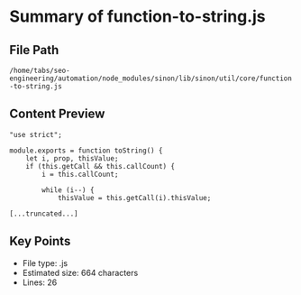 # Summary of function-to-string.js
  
## File Path
`/home/tabs/seo-engineering/automation/node_modules/sinon/lib/sinon/util/core/function-to-string.js`

## Content Preview
```
"use strict";

module.exports = function toString() {
    let i, prop, thisValue;
    if (this.getCall && this.callCount) {
        i = this.callCount;

        while (i--) {
            thisValue = this.getCall(i).thisValue;

[...truncated...]
```

## Key Points
- File type: .js
- Estimated size: 664 characters
- Lines: 26
